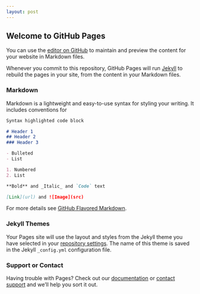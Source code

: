 ```yaml
---
layout: post
---
```


## Welcome to GitHub Pages


You can use the [editor on GitHub](https://github.com/jacoesad/jacoesad.github.io/edit/master/README.md) to maintain and preview the content for your website in Markdown files.

Whenever you commit to this repository, GitHub Pages will run [Jekyll](https://jekyllrb.com/) to rebuild the pages in your site, from the content in your Markdown files.	

### Markdown	

Markdown is a lightweight and easy-to-use syntax for styling your writing. It includes conventions for	

```markdown	
Syntax highlighted code block	

# Header 1	
## Header 2	
### Header 3	

- Bulleted	
- List	

1. Numbered	
2. List	

**Bold** and _Italic_ and `Code` text	

[Link](url) and ![Image](src)	
```	

For more details see [GitHub Flavored Markdown](https://guides.github.com/features/mastering-markdown/).	

### Jekyll Themes	

Your Pages site will use the layout and styles from the Jekyll theme you have selected in your [repository settings](https://github.com/jacoesad/jacoesad.github.io/settings). The name of this theme is saved in the Jekyll `_config.yml` configuration file.	

### Support or Contact	

Having trouble with Pages? Check out our [documentation](https://help.github.com/categories/github-pages-basics/) or [contact support](https://github.com/contact) and we’ll help you sort it out.